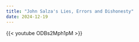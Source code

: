 ```yaml
---
title: "John Salza's Lies, Errors and Dishonesty"
date: 2024-12-19
---
```


{{< youtube ODBs2Mph1pM >}}
